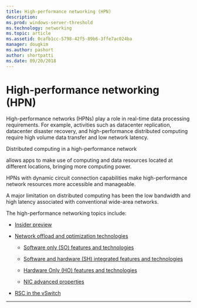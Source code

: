 ```yaml
---
title: High-performance networking (HPN)
description: 
ms.prod: windows-server-threshold
ms.technology: networking
ms.topic: article
ms.assetid: 0cafb1cc-5798-42f5-89b6-3ffe7ac024ba
manager: dougkim
ms.author: pashort 
author: shortpatti
ms.date: 09/20/2018 
---
```



# High-performance networking (HPN)

High-performance networks (HPNs) play a role in real-time data processing requirements. For example, activities such as datacenter replication, datacenter disaster recovery, and high-performance distributed computing require high volume data transfer and low network latency. 

Distributed computing in a high-performance network 

allows apps to make use of computing and data resources located at different locations, bringing more computing power.

HPNs with dynamic circuit connection capabilities make high-performance network resources more accessible and manageable. 

A major limitation on distributed computing has been the low bandwidth and high latency associated with conventional wide-area networks.



The high-performance networking topics include:

- [Insider preview](hpn-insider-preview.md)

- [Network offload and optimization technologies](network-offload-and-optimization.md)

  - [Software only (SO) features and technologies](hpn-software-only-features.md)

  - [Software and hardware (SH) integrated features and technologies](hpn-software-hardware-features.md)

  - [Hardware Only (HO) features and technologies](hpn-hardware-only-features.md)

  - [NIC advanced properties](hpn-nic-advanced-properties.md)

- [RSC in the vSwitch](rsc-in-the-vswitch.md)

---